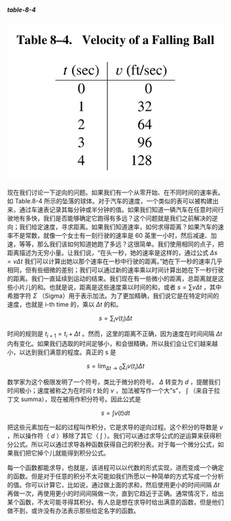 ##### table-8-4
![一个坠落球体的速度表](/assets/volume-1/table-8-4.png)

现在我们讨论一下逆向的问题。如果我们有一个从零开始、在不同时间的速率表。如 Table.8-4 所示的坠落的球体。对于汽车的速度，一个类似的表可以被构建出来，通过车速表记录其每分钟或半分钟的值。如果我们知道一辆汽车在任意时间行驶地有多快，我们是否能够确定它跑得有多远？这个问题就是我们之前解决的逆向；我们给定速度，寻求距离。如果我们知道速率，如何求得距离？如果汽车的速率不是常数，就像一个女士有一刻行驶的速率是 60 英里一小时，然后减速、加速，等等，那么我们该如何知道她跑了多远？这很简单。我们使用相同的点子，把距离描述为无穷小量。让我们说，“在头一秒，她的速率是这样的，通过公式 $\Delta{s}=v\Delta{t}$ 我们可以计算出她以那个速率在一秒中行驶的距离。”她在下一秒的速率几乎相同，但有些细微的差别；我们可以通过新的速率乘以时间计算出她在下一秒行驶的距离。我们一直延续到运动的结束。我们现在有一些微小的距离，总距离就是这些小片儿的和。也就是说，距离是这些速度乘以时间的和，或者 $s=\sum{v\Delta{t}}$ ，其中希腊字符 $\Sigma$ （Sigma）用于表示加法。为了更加精确，我们说它是在特定时间的速度，也就是 i-th time 的，乘以 $\Delta{t}$ 的和。

$$s=\sum_{i}v(t_i)\Delta{t}$$

时间的规则是 $t_{i+1}=t_i+\Delta{t}$ 。然而，这里的距离不正确，因为速度在时间间隔 $\Delta{t}$ 内有变化。如果我们选取的时间足够小，和会很精确，所以我们会让它们越来越小，以达到我们满意的程度。真正的 s 是

$$s=\lim_{\Delta{t} \to 0}\sum_{i}v(t_i)\Delta{t}$$

数学家为这个极限发明了一个符号，类比于微分的符号。 $\Delta$ 转变为 $d$ ，提醒我们时间极小；速度被称之为在时间 $t$ 处的 $v$ ，加法被写作一个大“s”， $\int$ （来自于拉丁文 summa），现在被用作积分符号。因此公式是

$$s=\int{v(t)dt}$$

把这些元素加在一起的过程叫作积分，它是求导的逆向过程。这个积分的导数是 $v$ ，所以操作符（ $d$ ）移除了其它（ $\int$ ）。我们可以通过求导公式的逆运算来获得积分公式。所以可以通过求导各种函数获得自己的积分表。对于每一个微分公式，如果我们把它掉个儿就能得到积分公式。

每一个函数都能求导，也就是，该进程可以以代数的形式实现，进而变成一个确定的函数。但是对于任意的积分不太可能如我们所愿以一种简单的方式写成一个分析的值。你可以计算它，比如说，通过做上面的求和，然后使用更小的时间间隔 $\Delta{t}$ 再做一次，再使用更小的时间间隔做一次，直到它趋近于正确。通常情况下，给出某个函数，不太可能寻得其积分。有人总是想在求导时给出满意的函数，但是他们做不到，或许没有办法表示那些给定名字的函数。